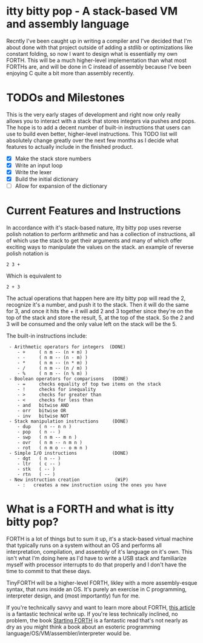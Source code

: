 # itty bitty pop - A stack-based VM and assembly language
Recntly I've been caught up in writing a compiler and I've decided that I'm about done with that project outside of adding a stdlib or optimizations like constant folding, so now I want to design what is essentially my own FORTH. This will be a much higher-level implementation than what most FORTHs are, and will be done in C instead of assembly because I've been enjoying C quite a bit more than assembly recently.

# TODOs and Milestones
This is the very early stages of development and right now only really allows you to interact with a stack that stores integers via pushes and pops. The hope is to add a decent number of built-in instructions that users can use to build even better, higher-level instructions. This TODO list will absolutely change greatly over the next few months as I decide what features to actually include in the finished product.

 - [x] Make the stack store numbers
 - [x] Write an input loop
 - [x] Write the lexer
 - [x] Build the initial dictionary
 - [ ] Allow for expansion of the dictionary

# Current Features and Instructions
In accordance with it's stack-based nature, itty bitty pop uses reverse polish notation to perform arithmetic and has a collection of instructions, all of which use the stack to get their arguments and many of which offer exciting ways to manipulate the values on the stack. an example of reverse polish notation is 
```
2 3 +
```
Which is equivalent to
```
2 + 3
```
The actual operations that happen here are itty bitty pop will read the 2, recognize it's a number, and push it to the stack. Then it will do the same for 3, and once it hits the + it will add 2 and 3 together since they're on the top of the stack and store the result, 5, at the top of the stack. So the 2 and 3 will be consumed and the only value left on the stack will be the 5.

The built-in instructions include:
```
 - Arithmetic operators for integers  (DONE)
    - +     ( n m -- (n + m) )
    - -     ( n m -- (n - m) )
    - *     ( n m -- (n * m) )
    - /     ( n m -- (n / m) )
    - %     ( n m -- (n % m) )
 - Boolean operators for comparisons   (DONE)
    - =     checks equality of top two items on the stack
    - !     checks for inequality
    - >     checks for greater than
    - <     checks for less than
    - and   bitwise AND
    - orr   bitwise OR
    - inv   bitwise NOT
 - Stack manipulation instructions     (DONE)
    - dup   ( n -- n n )
    - pop   ( n -- )
    - swp   ( n m -- m n ) 
    - ovr   ( n m -- n m n )
    - rot   ( n m o -- o m n )
 - Simple I/O instructions             (DONE)
    - dgt   ( n -- )
    - ltr   ( c -- )
    - stk   ( -- )
    - rtn   ( -- )
 - New instruction creation             (WiP)
    - :   creates a new instruction using the ones you have
```

# What is a FORTH and what is itty bitty pop?
FORTH is a lot of things but to sum it up, it's a stack-based virtual machine that typically runs on a system without an OS and performs all interpretation, compilation, and assembly of it's language on it's own. This isn't what I'm doing here as I'd have to write a USB stack and familiarize myself with processor interrupts to do that properly and I don't have the time to commit to that these days.

TinyFORTH will be a higher-level FORTH, likley with a more assembly-esque syntax, that runs inside an OS. It's purely an exercise in C programming, interpreter design, and (most importantly) fun for me.

If you're technically savvy and want to learn more about FORTH, [this article](https://www.cs.mcgill.ca/~rwest/wikispeedia/wpcd/wp/f/Forth.htm#:~:text=Forth%20parsing%20is%20simple%2C%20as,systems%20recognise%20additional%20whitespace%20characters.) is a fantastic technical write up. If you're less technically inclined, no problem, the book [Starting FORTH](https://1scyem2bunjw1ghzsf1cjwwn-wpengine.netdna-ssl.com/wp-content/uploads/2018/01/Starting-FORTH.pdf) is a fantastic read that's not nearly as dry as you might think a book about an esoteric programming language/OS/VM/assembler/interpreter would be.
